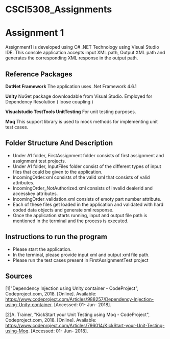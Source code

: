 # CSCI5308_Assignments
# Assignment 1

Assignment1 is developed using C# .NET Technology using Visual Studio IDE. This console application accepts input XML path, Output XML path and generates the corresponding XML response in the output path. </br>

## Reference Packages

**DotNet Framework** The application uses .Net Framework 4.6.1

**Unity** NuGet package downloadable from Visual Studio. Employed for Dependency Resolution ( loose coupling ) 

**Visualstudio TestTools UnitTesting** For unit testing purposes.

**Moq** This support library is used to mock methods for implementing unit test cases.


## Folder Structure And Description

* Under A1 folder, FirstAssignment folder consists of first assignment and assignment test projects.</br>
* Under A1 folder, InputFiles folder consist of the different types of input files that could be given to the application. </br>
* IncomingOrder.xml consists of the valid xml that consists of valid attributes. </br>
* IncomingOrder_NotAuthorized.xml consists of invalid dealerid and accesskey attributes.  </br>
* IncomingOrder_validation.xml consists of emoty part number attribute.  </br>
* Each of these files get loaded in the application and validated with hard coded data objects and generate xml response.</br>
* Once the application starts running, input and output file path is mentioned in the terminal and the process is executed.</br>

## Instructions to run the program

* Please start the application.</br>
* In the terminal, please provide input xml and output xml file path. </br>
* Please run the test cases present in FirstAssignmentTest project</br>


## Sources

[1]"Dependency Injection using Unity container - CodeProject", Codeproject.com, 2018. [Online]. Available: https://www.codeproject.com/Articles/988257/Dependency-Injection-using-Unity-container. [Accessed: 01- Jun- 2018].

[2]A. Trainer, "KickStart your Unit Testing using Moq - CodeProject", Codeproject.com, 2018. [Online]. Available: https://www.codeproject.com/Articles/796014/KickStart-your-Unit-Testing-using-Moq. [Accessed: 01- Jun- 2018].
